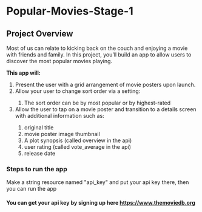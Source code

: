 # Popular-Movies-Stage-1

<h2>Project Overview</h2>
<p>Most of us can relate to kicking back on the couch and enjoying a movie with friends and family. 
In this project, you’ll build an app to allow users to discover the most popular movies playing.</p>

<b>This app will:</b>
<ol>
<li>Present the user with a grid arrangement of movie posters upon launch.</li>
<li>Allow your user to change sort order via a setting:</li>
<ol><li>The sort order can be by most popular or by highest-rated</li></ol>
<li>Allow the user to tap on a movie poster and transition to a details screen with additional information such as:</li>
<ol><li>original title</li>
<li>movie poster image thumbnail</li>
<li>A plot synopsis (called overview in the api)</li>
<li>user rating (called vote_average in the api)</li>
<li>release date</li>
</ol></ol>

<h3>Steps to run the app</h3>
<p>Make a string resource named "api_key" and put your api key there, then you can run the app</p>
<h4>You can get your api key by signing up here <a href="https://www.themoviedb.org">https://www.themoviedb.org</a></h4>
